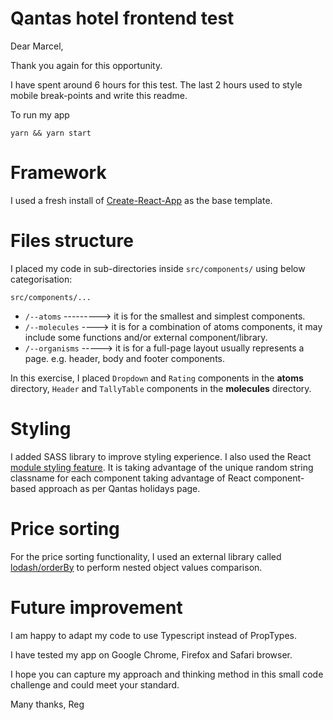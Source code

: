 # Qantas hotel frontend test

Dear Marcel,

Thank you again for this opportunity. 

I have spent around 6 hours for this test. The last 2 hours used to style mobile break-points and write this readme.

To run my app
```
yarn && yarn start
```
# Framework
I used a fresh install of [Create-React-App](https://create-react-app.dev/) as the base template.

# Files structure

I placed my code in sub-directories inside `src/components/` using below categorisation: 

`src/components/...`
- `/--atoms`        --------->   it is for the smallest and simplest components.
- `/--molecules`   ---->  it is for a combination of atoms components, it may include some functions and/or external component/library.
- `/--organisms`    ----->  it is for a full-page layout usually represents a page. e.g. header, body and footer components.

In this exercise, I placed `Dropdown` and `Rating` components in the **atoms** directory, `Header` and `TallyTable` components in the **molecules** directory.

# Styling
I added SASS library to improve styling experience. I also used the React [module styling feature](https://create-react-app.dev/docs/adding-a-css-modules-stylesheet). It is taking advantage of the unique random string classname for each component taking advantage of React component-based approach as per Qantas holidays page.

# Price sorting
For the price sorting functionality, I used an external library called [lodash/orderBy](https://lodash.com/docs/4.17.15#orderBy) to perform nested object values comparison.

# Future improvement
I am happy to adapt my code to use Typescript instead of PropTypes.

I have tested my app on Google Chrome, Firefox and Safari browser.

I hope you can capture my approach and thinking method in this small code challenge and could meet your standard.

Many thanks,
Reg